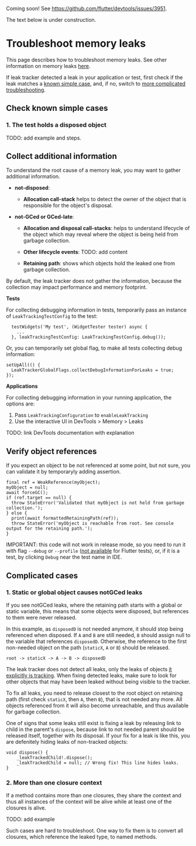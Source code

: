 Coming soon! See https://github.com/flutter/devtools/issues/3951.

The text below is under construction.

# Troubleshoot memory leaks

This page describes how to troubleshoot memory leaks. See other information on memory leaks [here](../README.md).

If leak tracker detected a leak in your application or test, first check if the leak matches a [known simple case](#known-simple-cases), and, if no,
switch to [more complicated troubleshooting](#more-complicated-cases).

## Check known simple cases

### 1. The test holds a disposed object

TODO: add example and steps.

## Collect additional information

To understand the root cause of a memory leak, you may want to gather additional information.

- **not-disposed**:

    - **Allocation call-stack** helps to detect
        the owner of the object that is responsible for the object's disposal.

- **not-GCed or GCed-late**:

    - **Allocation and disposal call-stacks**: helps to understand lifecycle of the
        object which may reveal where the object is being held from garbage collection.

    - **Other lifecycle events**: TODO: add content

    - **Retaining path**: shows which objects hold the leaked one from garbage collection.


By default, the leak tracker does not gather the information, because the collection may
impact performance and memory footprint.

**Tests**

For collecting debugging information in tests, temporarily pass an instance of `LeakTrackingTestConfig` to the test:

```
  testWidgets('My test', (WidgetTester tester) async {
    ...
  }, leakTrackingTestConfig: LeakTrackingTestConfig.debug());
```

Or, you can temporarily set global flag, to make all tests collecting debug information:

```
setUpAll(() {
  LeakTrackerGlobalFlags.collectDebugInformationForLeaks = true;
});
```

**Applications**

For collecting debugging information in your running application, the options are:

1. Pass `LeakTrackingConfiguration` to `enableLeakTracking`
2. Use the interactive UI in DevTools > Memory > Leaks

TODO: link DevTools documentation with explanation

## Verify object references

If you expect an object to be not referenced at some point,
but not sure, you can validate it by temporaryly adding assertion.

```
final ref = WeakReference(myObject);
myObject = null;
await forceGC();
if (ref.target == null) {
  throw StateError('Validated that myObject is not held from garbage collection.');
} else {
  print(await formattedRetainingPath(ref));
  throw StateError('myObject is reachable from root. See console output for the retaining path.');
}
```

IMPORTANT: this code will not work in release mode, so
you need to run it with flag `--debug` or `--profile`
([not available](https://github.com/flutter/flutter/issues/127331) for Flutter tests),
or, if it is a test, by clicking `Debug` near the test name in IDE.

## Complicated cases

### 1. Static or global object causes notGCed leaks

If you see notGCed leaks, where the retaining path starts with a global or static variable,
this means that some objects were disposed, but references to them were never released.

In this example, as `disposedD` is not needed anymore, it should stop being referenced when disposed.
If `A` and `B` are still needed, `B` should assign null to the variable that references `disposedD`.
Otherwise, the reference to the first non-needed object on the path (`staticX`, `A` or `B`) should be released.

```
root -> staticX -> A -> B -> disposedD
```

The leak tracker does not detect all leaks, only the leaks of objects
[it explicitly is tracking](https://github.com/dart-lang/leak_tracker/blob/main/doc/DETECT.md#by-tracked-classes).
When fixing detected leaks, make sure to look for other objects that may have been leaked without being visible to the tracker.

To fix all leaks, you need to release closest to the root object on retaining path
(first check `staticX`, then `A`, then `B`), that is not needed any more. All objects referenced from it will
also become unreachable, and thus available for garbage collection.

One of signs that some leaks still exist is fixing a leak by releasing link to child in the parent's `dispose`,
because link to not needed parent should be released itself, together with its disposal. If
your fix for a leak is like this, you are defenitely hiding leaks of non-tracked objects: 

```
void dispose() {
    _leakTrackedChild!.dispose();
    _leakTrackedChild = null; // Wrong fix! This line hides leaks.
}
```


### 2. More than one closure context

If a method contains more than one closures, they share the context and thus all
instances of the context will be alive while at least one of the closures is alive.

TODO: add example

Such cases are hard to troubleshoot. One way to fix them is to convert all closures,
which reference the leaked type, to named methods.
